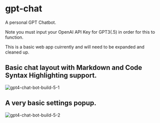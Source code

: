 # gpt-chat
 A personal GPT Chatbot.
 
 Note you must input your OpenAI API Key for GPT3(.5) in order for this to function.

This is a basic web app cuirrently and will need to be expanded and cleaned up.

## Basic chat layout with Markdown and Code Syntax Highlighting support.
![gpt4-chat-bot-build-5-1](https://user-images.githubusercontent.com/2380471/232252624-6703c399-bee9-4691-944d-95949fc5273c.png)


## A very basic settings popup.
![gpt4-chat-bot-build-5-2](https://user-images.githubusercontent.com/2380471/232252626-6ce911c9-b23d-464c-bfe4-5290c82e0825.png)



